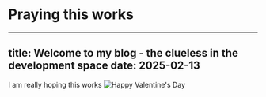 # Praying this works
---
title: Welcome to my blog - the clueless in the development space
date: 2025-02-13
---
I am really hoping this works
![Happy Valentine's Day](https://www.google.com/url?sa=i&url=https%3A%2F%2Fwww.nationaldaycalendar.com%2Fnational-day%2Fvalentines-day-february-14&psig=AOvVaw2Pfu6CNX3nNJeOF7g4Pc3D&ust=1739583503264000&source=images&cd=vfe&opi=89978449&ved=0CBEQjRxqFwoTCMDh19iDwosDFQAAAAAdAAAAABAE)
